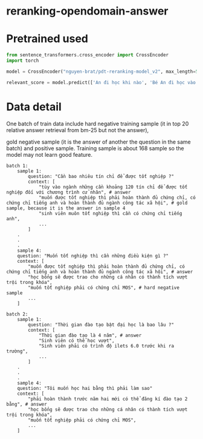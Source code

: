 # reranking-opendomain-answer

# Pretrained used

```python
from sentence_transformers.cross_encoder import CrossEncoder
import torch

model = CrossEncoder("nguyen-brat/pdt-reranking-model_v2", max_length=512)

relevant_score = model.predict(['An đi học khi nào', 'Bé An đi học vào buổi chiều'], apply_softmax=True) apply_softmax=True)
```

# Data detail
One batch of train data include hard negative training sample (it in top 20 relative answer retrieval from bm-25 but not the answer),


gold negative sample (it is the answer of another the question in the same batch) and positive sample. Training sample is about 168 sample so the model may not learn good feature.

```
batch 1:
    sample 1:
        question: "Cần bao nhiêu tín chỉ để được tốt nghiệp ?"
        context: [
            "tùy vào ngành những cần khoảng 120 tín chỉ để được tốt nghiệp đối với chương trình cử nhân", # answer
            "muốn được tốt nghiệp thì phải hoàn thành đủ chứng chỉ, có chứng chỉ tiếng anh và hoàn thành đủ ngành công tác xã hội", # gold sample, because it is the answer in sample 4
            "sinh viên muôn tốt nghiệp thì cần có chứng chỉ tiếng anh",
            ...
        ]
    .
    .
    .
    sample 4:
    question: "Muốn tốt nghiệp thì cần những điều kiện gì ?"
    context: [
        "muốn được tốt nghiệp thì phải hoàn thành đủ chứng chỉ, có chứng chỉ tiếng anh và hoàn thành đủ ngành công tác xã hội", # answer
        "học bổng sẽ được trao cho những cá nhân có thành tích vượt trội trong khóa",
        "muốn tốt nghiệp phải có chứng chỉ MOS", # hard negative sample
        ...
    ]

batch 2:
    sample 1:
        question: "Thời gian đào tạo bật đại học là bao lâu ?"
        context: [
            "Thời gian đào tạo là 4 năm", # answer
            "Sinh viên có thể học vượt",
            "Sinh viên phải có trình độ ilets 6.0 trước khi ra trường",
            ...
        ]
    .
    .
    .
    sample 4:
    question: "Tôi muốn học hai bằng thì phải làm sao"
    context: [
        "phải hoàn thành trước năm hai mới có thể đăng kí đào tạo 2 bằng", # answer
        "học bổng sẽ được trao cho những cá nhân có thành tích vượt trội trong khóa",
        "muốn tốt nghiệp phải có chứng chỉ MOS",
        ...
    ]
```